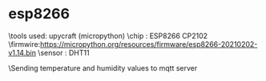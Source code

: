 # esp8266
\tools used: upycraft (micropython)
\chip : ESP8266 CP2102
\firmwire:https://micropython.org/resources/firmware/esp8266-20210202-v1.14.bin
\sensor : DHT11

\Sending temperature and humidity values to mqtt server
